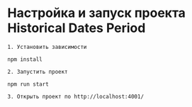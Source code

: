 # Настройка и запуск проекта Historical Dates Period

    1. Установить зависимости

```
npm install
```

    2. Запустить проект

```
npm run start
```

    3. Открыть проект по http://localhost:4001/
